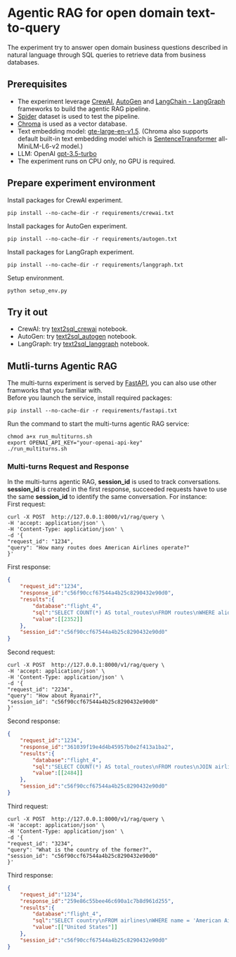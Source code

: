 # Agentic RAG for open domain text-to-query
The experiment try to answer open domain business questions described in natural language through SQL queries to retrieve data from business databases.

## Prerequisites
- The experiment leverage [CrewAI](https://www.crewai.com/), [AutoGen](https://microsoft.github.io/autogen/) and [LangChain - LangGraph](https://www.langchain.com/langgraph) frameworks to build the agentic RAG pipeline.
- [Spider](https://yale-lily.github.io/spider) dataset is used to test the pipeline.
- [Chroma](https://www.trychroma.com/) is used as a vector database.
- Text embedding model: [gte-large-en-v1.5](https://huggingface.co/Alibaba-NLP/gte-large-en-v1.5). (Chroma also supports default built-in text embedding model which is [SentenceTransformer](https://www.sbert.net/) all-MiniLM-L6-v2 model.)
- LLM: OpenAI [gpt-3.5-turbo](https://platform.openai.com/docs/models/gpt-3-5-turbo)
- The experiment runs on CPU only, no GPU is required.

## Prepare experiment environment
Install packages for CrewAI experiment.
```
pip install --no-cache-dir -r requirements/crewai.txt
```

Install packages for AutoGen experiment.
```
pip install --no-cache-dir -r requirements/autogen.txt
```

Install packages for LangGraph experiment.
```
pip install --no-cache-dir -r requirements/langgraph.txt
```

Setup environment.
```
python setup_env.py
```

## Try it out
* CrewAI: try [text2sql_crewai](https://github.com/yhyu/agentic-text2sql/blob/main/text2sql_crewai.ipynb) notebook.
* AutoGen: try [text2sql_autogen](https://github.com/yhyu/agentic-text2sql/blob/main/text2sql_autogen.ipynb) notebook.
* LangGraph: try [text2sql_langgraph](https://github.com/yhyu/agentic-text2sql/blob/main/text2sql_langgraph.ipynb) notebook.

## Mutli-turns Agentic RAG
The multi-turns experiment is served by [FastAPI](https://fastapi.tiangolo.com/), you can also use other framworks that you familiar with.  
Before you launch the service, install required packages:
```
pip install --no-cache-dir -r requirements/fastapi.txt
```

Run the command to start the multi-turns agentic RAG service:
```
chmod a+x run_multiturns.sh
export OPENAI_API_KEY="your-openai-api-key"
./run_multiturns.sh
```

### Multi-turns Request and Response
In the multi-turns agentic RAG, __session_id__ is used to track conversations. __session_id__ is created in the first response, succeeded requests have to use the same __session_id__ to identify the same conversation. For instance:  
First request:
```
curl -X POST  http://127.0.0.1:8000/v1/rag/query \
-H 'accept: application/json' \
-H 'Content-Type: application/json' \
-d '{
"request_id": "1234",
"query": "How many routes does American Airlines operate?"
}'
```
First response:
```json
{
    "request_id":"1234",
    "response_id":"c56f90ccf67544a4b25c8290432e90d0",
    "results":{
        "database":"flight_4",
        "sql":"SELECT COUNT(*) AS total_routes\nFROM routes\nWHERE alid = (SELECT alid FROM airlines WHERE name = 'American Airlines');",
        "value":[[2352]]
    },
    "session_id":"c56f90ccf67544a4b25c8290432e90d0"
}
```
Second request:
```
curl -X POST  http://127.0.0.1:8000/v1/rag/query \
-H 'accept: application/json' \
-H 'Content-Type: application/json' \
-d '{
"request_id": "2234",
"query": "How about Ryanair?",
"session_id": "c56f90ccf67544a4b25c8290432e90d0"
}'
```
Second response:
```json
{
    "request_id":"1234",
    "response_id":"361039f19e4d4b45957b0e2f413a1ba2",
    "results":{
        "database":"flight_4",
        "sql":"SELECT COUNT(*) AS total_routes\nFROM routes\nJOIN airlines ON routes.alid = airlines.alid\nWHERE airlines.name = 'Ryanair';",
        "value":[[2484]]
    },
    "session_id":"c56f90ccf67544a4b25c8290432e90d0"
}
```
Third request:
```
curl -X POST  http://127.0.0.1:8000/v1/rag/query \
-H 'accept: application/json' \
-H 'Content-Type: application/json' \
-d '{
"request_id": "3234",
"query": "What is the country of the former?",
"session_id": "c56f90ccf67544a4b25c8290432e90d0"
}'
```
Third response:
```json
{
    "request_id":"1234",
    "response_id":"259e86c55bee46c690a1c7b8d961d255",
    "results":{
        "database":"flight_4",
        "sql":"SELECT country\nFROM airlines\nWHERE name = 'American Airlines';",
        "value":[["United States"]]
    },
    "session_id":"c56f90ccf67544a4b25c8290432e90d0"
}
```